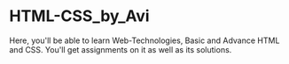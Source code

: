 # HTML-CSS_by_Avi
Here, you'll be able to learn Web-Technologies, Basic and Advance HTML and CSS. You'll get assignments on it as well as its solutions. 
